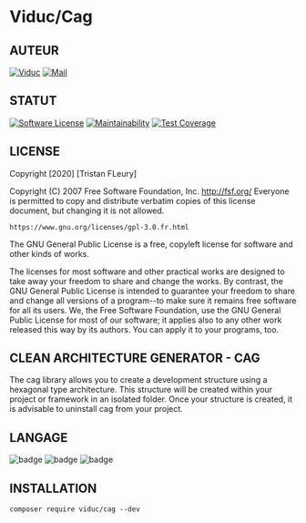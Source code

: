 Viduc/Cag
=======


AUTEUR
------
[![Viduc](https://www.shareicon.net/data/48x48/2016/01/02/229394_cylon_256x256.png)](https://github.com/viduc)
[![Mail](https://www.shareicon.net/data/48x48/2016/03/20/444954_mail_200x200.png)](mailto:viduc@mail.fr?subject=[GitHub]%20Source%20Han%20Sans)

STATUT
------
[![Software License](https://img.shields.io/badge/license-GPL%20V3-blue.svg?style=flat-square)](gpl-3.0.md)
[![Maintainability](https://api.codeclimate.com/v1/badges/b2d03518588df2109640/maintainability)](https://codeclimate.com/github/viduc/cag/maintainability)
[![Test Coverage](https://api.codeclimate.com/v1/badges/b2d03518588df2109640/test_coverage)](https://codeclimate.com/github/viduc/cag/test_coverage)

LICENSE
-------

Copyright [2020] [Tristan FLeury]

Copyright (C) 2007 Free Software Foundation, Inc. <http://fsf.org/>
Everyone is permitted to copy and distribute verbatim copies
of this license document, but changing it is not allowed.

    https://www.gnu.org/licenses/gpl-3.0.fr.html

The GNU General Public License is a free, copyleft license for
software and other kinds of works.

The licenses for most software and other practical works are designed
to take away your freedom to share and change the works.  By contrast,
the GNU General Public License is intended to guarantee your freedom to
share and change all versions of a program--to make sure it remains free
software for all its users.  We, the Free Software Foundation, use the
GNU General Public License for most of our software; it applies also to
any other work released this way by its authors.  You can apply it to
your programs, too.

CLEAN ARCHITECTURE GENERATOR - CAG
-------

The cag library allows you to create a development structure using a 
hexagonal type architecture. This structure will be created within your 
project or framework in an isolated folder. Once your structure is created, 
it is advisable to uninstall cag from your project.

LANGAGE
-------
![badge](https://img.shields.io/endpoint?url=https://gist.githubusercontent.com/viduc/0b7d92547a358f4b3cf944145315170f/raw/php_8.0.json)
![badge](https://img.shields.io/endpoint?url=https://gist.githubusercontent.com/viduc/47feab281f5de327b2a210b785710946/raw/php_8.1.json)
![badge](https://img.shields.io/endpoint?url=https://gist.githubusercontent.com/viduc/e67a73e720803cc15d12339389d7d0c2/raw/php_8.2.json)

INSTALLATION
-------

    composer require viduc/cag --dev